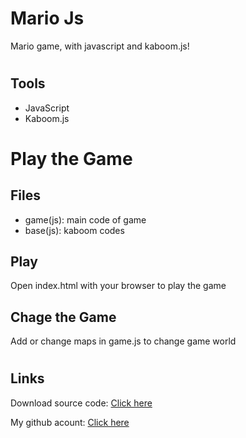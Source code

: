 # Mario Js
Mario game, with javascript and kaboom.js!


#
## Tools

- JavaScript
- Kaboom.js

#
# Play the Game

## Files
- game(js): main code of game
- base(js): kaboom codes

## Play
Open index.html with your browser to play the game

## Chage the Game
Add or change maps in game.js to change game world

#
## Links

Download source code: [Click here](https://github.com/dori-dev/mario-js/archive/refs/heads/main.zip)

My github acount: [Click here](https://github.com/dori-dev/)
